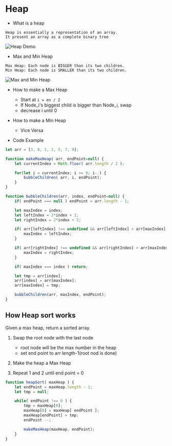 # Heap

- What is a heap
```
Heap is essentially a representation of an array.
It present an array as a complete binary tree
```

![Heap Demo](https://www.cdn.geeksforgeeks.org/wp-content/uploads/binaryheap.png)

- Max and Min Heap
```
Max Heap: Each node is BIGGER than its two children.
Min Heap: Each node is SMALLER than its two children.
```

![Max and Min Heap](https://www.geeksforgeeks.org/wp-content/uploads/MinHeapAndMaxHeap.png)

- How to make a Max Heap
    - Start at `i = en / 2`
    - If Node_i's biggest child is bigger than Node_i, swap
    - decrease i until 0 
    
- How to make a Min Heap
    - Vice Versa
    

- Code Example
```javascript
let arr = [3, 8, 1, 2, 5, 7, 9];

function makeMaxHeap( arr, endPoint=null) {
    let currentIndex = Math.floor( arr.length / 2 );

    for(let i = currentIndex; i >= 0; i--) {
        bubbleChildren( arr, i, endPoint);
    }
}

function bubbleChildren(arr, index, endPoint=null) {
    if( endPoint === null ) endPoint = arr.length - 1;

    let maxIndex = index;
    let leftIndex = 2*index + 1;
    let rightIndex = 2*index + 2;

    if( arr[leftIndex] !== undefined && arr[leftIndex] > arr[maxIndex] && leftIndex <= endPoint ) {
        maxIndex = leftIndex;
    }

    if( arr[rightIndex] !== undefined && arr[rightIndex] > arr[maxIndex] && rightIndex <= endPoint ) {
        maxIndex = rightIndex;
    }

    if( maxIndex === index ) return;

    let tmp = arr[index];
    arr[index] = arr[maxIndex];
    arr[maxIndex] = tmp;

    bubbleChildren(arr, maxIndex, endPoint);
}
```

## How Heap sort works

Given a max heap, return a sorted array.
1. Swap the root node with the last node
    - root node will be the max number in the heap
    - set end point to arr length-1(root nod is done)
    
2. Make the heap a Max Heap
3. Repeat 1 and 2 until end point = 0

```javascript
function heapSort( maxHeap ) {
    let endPoint = maxHeap.length - 1;
    let tmp = null;

    while( endPoint !== 0 ) {
        tmp = maxHeap[0];
        maxHeap[0] = maxHeap[ endPoint ];
        maxHeap[endPoint] = tmp;
        endPoint --;

        makeMaxHeap(maxHeap, endPoint);
    }
}
```
